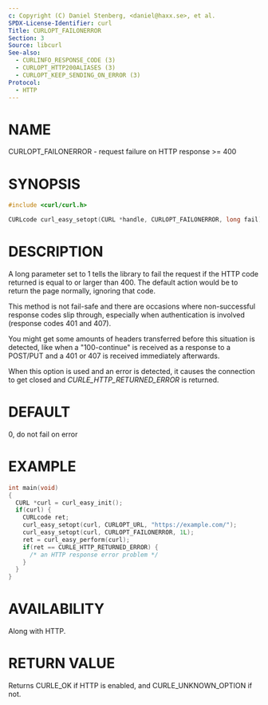 ```yaml
---
c: Copyright (C) Daniel Stenberg, <daniel@haxx.se>, et al.
SPDX-License-Identifier: curl
Title: CURLOPT_FAILONERROR
Section: 3
Source: libcurl
See-also:
  - CURLINFO_RESPONSE_CODE (3)
  - CURLOPT_HTTP200ALIASES (3)
  - CURLOPT_KEEP_SENDING_ON_ERROR (3)
Protocol:
  - HTTP
---
```


# NAME

CURLOPT_FAILONERROR - request failure on HTTP response \>= 400

# SYNOPSIS

~~~c
#include <curl/curl.h>

CURLcode curl_easy_setopt(CURL *handle, CURLOPT_FAILONERROR, long fail);
~~~

# DESCRIPTION

A long parameter set to 1 tells the library to fail the request if the HTTP
code returned is equal to or larger than 400. The default action would be to
return the page normally, ignoring that code.

This method is not fail-safe and there are occasions where non-successful
response codes slip through, especially when authentication is involved
(response codes 401 and 407).

You might get some amounts of headers transferred before this situation is
detected, like when a "100-continue" is received as a response to a POST/PUT
and a 401 or 407 is received immediately afterwards.

When this option is used and an error is detected, it causes the connection to
get closed and *CURLE_HTTP_RETURNED_ERROR* is returned.

# DEFAULT

0, do not fail on error

# EXAMPLE

~~~c
int main(void)
{
  CURL *curl = curl_easy_init();
  if(curl) {
    CURLcode ret;
    curl_easy_setopt(curl, CURLOPT_URL, "https://example.com/");
    curl_easy_setopt(curl, CURLOPT_FAILONERROR, 1L);
    ret = curl_easy_perform(curl);
    if(ret == CURLE_HTTP_RETURNED_ERROR) {
      /* an HTTP response error problem */
    }
  }
}
~~~

# AVAILABILITY

Along with HTTP.

# RETURN VALUE

Returns CURLE_OK if HTTP is enabled, and CURLE_UNKNOWN_OPTION if not.
